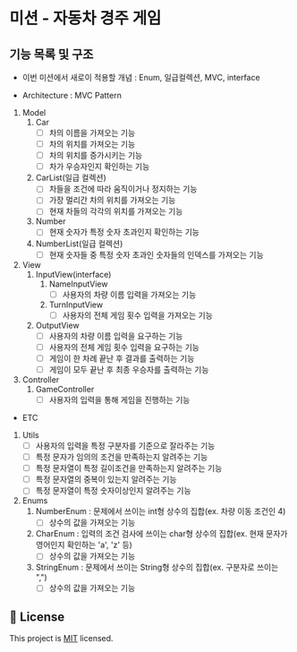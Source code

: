 # 미션 - 자동차 경주 게임

## 기능 목록 및 구조

- 이번 미션에서 새로이 적용할 개념 : Enum, 일급컬렉션, MVC, interface

- Architecture : MVC Pattern

1. Model
   1. Car
      - [ ] 차의 이름을 가져오는 기능 
      - [ ] 차의 위치를 가져오는 기능 
      - [ ] 차의 위치를 증가시키는 기능 
      - [ ] 차가 우승자인지 확인하는 기능
   2. CarList(일급 컬렉션)
      - [ ] 차들을 조건에 따라 움직이거나 정지하는 기능 
      - [ ] 가장 멀리간 차의 위치를 가져오는 기능 
      - [ ] 현재 차들의 각각의 위치를 가져오는 기능
   3. Number
      - [ ] 현재 숫자가 특정 숫자 초과인지 확인하는 기능
   4. NumberList(일급 컬렉션)
      - [ ] 현재 숫자들 중 특정 숫자 초과인 숫자들의 인덱스를 가져오는 기능

2. View
   1. InputView(interface)
      1. NameInputView
         - [ ] 사용자의 차량 이름 입력을 가져오는 기능
      2. TurnInputView
         - [ ] 사용자의 전체 게임 횟수 입력을 가져오는 기능
   2. OutputView
      - [ ] 사용자의 차량 이름 입력을 요구하는 기능 
      - [ ] 사용자의 전체 게임 횟수 입력을 요구하는 기능 
      - [ ] 게임이 한 차례 끝난 후 결과를 출력하는 기능 
      - [ ] 게임이 모두 끝난 후 최종 우승자를 출력하는 기능

3. Controller
   1. GameController
      - [ ] 사용자의 입력을 통해 게임을 진행하는 기능

- ETC

1. Utils
   - [ ] 사용자의 입력을 특정 구분자를 기준으로 잘라주는 기능
   - [ ] 특정 문자가 임의의 조건을 만족하는지 알려주는 기능
   - [ ] 특정 문자열이 특정 길이조건을 만족하는지 알려주는 기능
   - [ ] 특정 문자열의 중복이 있는지 알려주는 기능
   - [ ] 특정 문자열이 특정 숫자이상인지 알려주는 기능
   
2. Enums
   1. NumberEnum : 문제에서 쓰이는 int형 상수의 집합(ex. 차량 이동 조건인 4)
      - [ ] 상수의 값을 가져오는 기능
   2. CharEnum : 입력의 조건 검사에 쓰이는 char형 상수의 집합(ex. 현재 문자가 영어인지 확인하는 'a', 'z' 등)
      - [ ] 상수의 값을 가져오는 기능 
   3. StringEnum : 문제에서 쓰이는 String형 상수의 집합(ex. 구분자로 쓰이는 ",")
      - [ ] 상수의 값을 가져오는 기능
   
## 📝 License

This project is [MIT](https://github.com/woowacourse/java-racingcar-precourse/blob/master/LICENSE) licensed.
